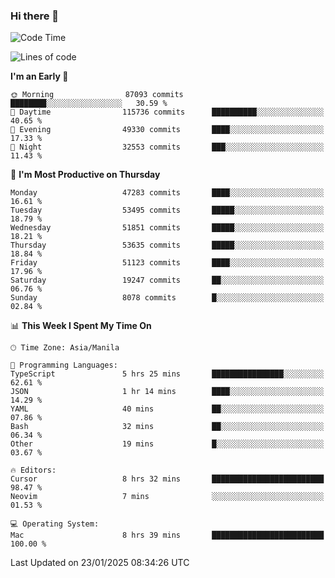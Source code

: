 ### Hi there 👋

<!--START_SECTION:waka-->
![Code Time](http://img.shields.io/badge/Code%20Time-5%2C794%20hrs%203%20mins-blue)

![Lines of code](https://img.shields.io/badge/From%20Hello%20World%20I%27ve%20Written-114.2%20million%20lines%20of%20code-blue)

**I'm an Early 🐤** 

```text
🌞 Morning                87093 commits       ████████░░░░░░░░░░░░░░░░░   30.59 % 
🌆 Daytime                115736 commits      ██████████░░░░░░░░░░░░░░░   40.65 % 
🌃 Evening                49330 commits       ████░░░░░░░░░░░░░░░░░░░░░   17.33 % 
🌙 Night                  32553 commits       ███░░░░░░░░░░░░░░░░░░░░░░   11.43 % 
```
📅 **I'm Most Productive on Thursday** 

```text
Monday                   47283 commits       ████░░░░░░░░░░░░░░░░░░░░░   16.61 % 
Tuesday                  53495 commits       █████░░░░░░░░░░░░░░░░░░░░   18.79 % 
Wednesday                51851 commits       █████░░░░░░░░░░░░░░░░░░░░   18.21 % 
Thursday                 53635 commits       █████░░░░░░░░░░░░░░░░░░░░   18.84 % 
Friday                   51123 commits       ████░░░░░░░░░░░░░░░░░░░░░   17.96 % 
Saturday                 19247 commits       ██░░░░░░░░░░░░░░░░░░░░░░░   06.76 % 
Sunday                   8078 commits        █░░░░░░░░░░░░░░░░░░░░░░░░   02.84 % 
```


📊 **This Week I Spent My Time On** 

```text
🕑︎ Time Zone: Asia/Manila

💬 Programming Languages: 
TypeScript               5 hrs 25 mins       ████████████████░░░░░░░░░   62.61 % 
JSON                     1 hr 14 mins        ████░░░░░░░░░░░░░░░░░░░░░   14.29 % 
YAML                     40 mins             ██░░░░░░░░░░░░░░░░░░░░░░░   07.86 % 
Bash                     32 mins             ██░░░░░░░░░░░░░░░░░░░░░░░   06.34 % 
Other                    19 mins             █░░░░░░░░░░░░░░░░░░░░░░░░   03.67 % 

🔥 Editors: 
Cursor                   8 hrs 32 mins       █████████████████████████   98.47 % 
Neovim                   7 mins              ░░░░░░░░░░░░░░░░░░░░░░░░░   01.53 % 

💻 Operating System: 
Mac                      8 hrs 39 mins       █████████████████████████   100.00 % 
```


 Last Updated on 23/01/2025 08:34:26 UTC
<!--END_SECTION:waka-->


<!--
**rad182/rad182** is a ✨ _special_ ✨ repository because its `README.md` (this file) appears on your GitHub profile.

Here are some ideas to get you started:

- 🔭 I’m currently working on ...
- 🌱 I’m currently learning ...
- 👯 I’m looking to collaborate on ...
- 🤔 I’m looking for help with ...
- 💬 Ask me about ...
- 📫 How to reach me: ...
- 😄 Pronouns: ...
- ⚡ Fun fact: ...
-->
